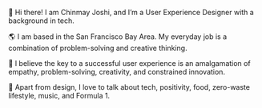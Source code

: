 👋 Hi there! I am Chinmay Joshi, and I’m a User Experience Designer with a background in tech.

🌎 I am based in the San Francisco Bay Area. My everyday job is a combination of problem-solving and creative thinking.

🧠 I believe the key to a successful user experience is an amalgamation of empathy, problem-solving, creativity, and constrained innovation.

🌇 Apart from design, I love to talk about tech, positivity, food, zero-waste lifestyle, music, and Formula 1.
